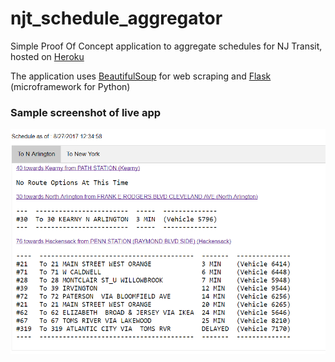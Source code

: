 # njt_schedule_aggregator
Simple Proof Of Concept application to aggregate schedules for NJ Transit, hosted on [Heroku](https://agile-earth-43164.herokuapp.com/)

The application uses [BeautifulSoup](https://www.crummy.com/software/BeautifulSoup/bs4/doc/) for web scraping and [Flask](http://flask.pocoo.org/) (microframework for Python)

### Sample screenshot of live app
![](/static/img/screenshot.png)
